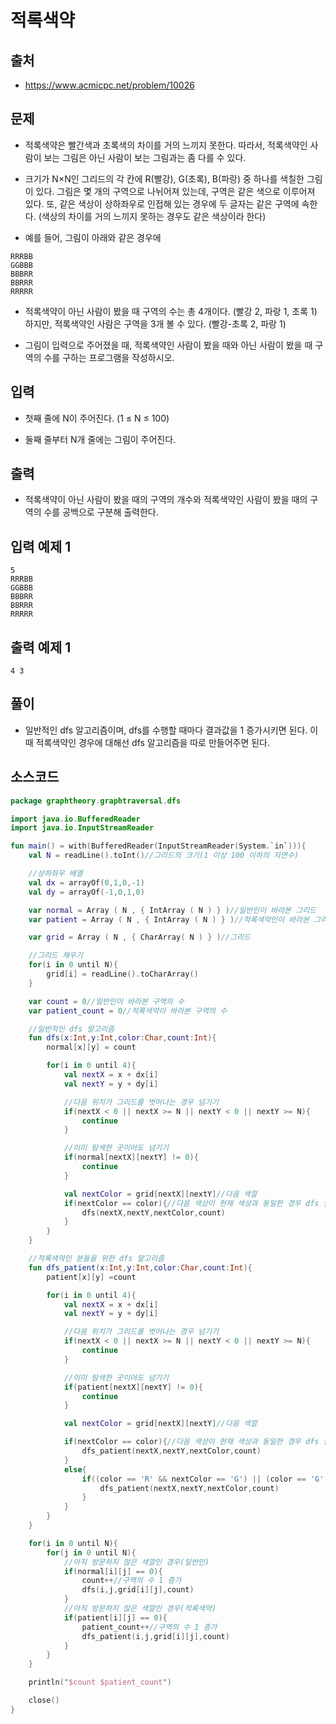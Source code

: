 # 적록색약

## 출처

* https://www.acmicpc.net/problem/10026

## 문제

* 적록색약은 빨간색과 초록색의 차이를 거의 느끼지 못한다. 따라서, 적록색약인 사람이 보는 그림은 아닌 사람이 보는 그림과는 좀 다를 수 있다.

* 크기가 N×N인 그리드의 각 칸에 R(빨강), G(초록), B(파랑) 중 하나를 색칠한 그림이 있다. 그림은 몇 개의 구역으로 나뉘어져 있는데, 구역은 같은 색으로 이루어져 있다. 또, 같은 색상이 상하좌우로 인접해 있는 경우에 두 글자는 같은 구역에 속한다. (색상의 차이를 거의 느끼지 못하는 경우도 같은 색상이라 한다)

* 예를 들어, 그림이 아래와 같은 경우에

```
RRRBB
GGBBB
BBBRR
BBRRR
RRRRR
```

* 적록색약이 아닌 사람이 봤을 때 구역의 수는 총 4개이다. (빨강 2, 파랑 1, 초록 1) 하지만, 적록색약인 사람은 구역을 3개 볼 수 있다. (빨강-초록 2, 파랑 1)

* 그림이 입력으로 주어졌을 때, 적록색약인 사람이 봤을 때와 아닌 사람이 봤을 때 구역의 수를 구하는 프로그램을 작성하시오.

## 입력

* 첫째 줄에 N이 주어진다. (1 ≤ N ≤ 100)

* 둘째 줄부터 N개 줄에는 그림이 주어진다.

## 출력

* 적록색약이 아닌 사람이 봤을 때의 구역의 개수와 적록색약인 사람이 봤을 때의 구역의 수를 공백으로 구분해 출력한다.

## 입력 예제 1

```
5
RRRBB
GGBBB
BBBRR
BBRRR
RRRRR
```

## 출력 예제 1

```
4 3
```

## 풀이

* 일반적인 dfs 알고리즘이며, dfs를 수행할 때마다 결과값을 1 증가시키면 된다. 이때 적록색약인 경우에 대해선 dfs 알고리즘을 따로 만들어주면 된다.

## 소스코드

```kotlin
package graphtheory.graphtraversal.dfs

import java.io.BufferedReader
import java.io.InputStreamReader

fun main() = with(BufferedReader(InputStreamReader(System.`in`))){
    val N = readLine().toInt()//그리드의 크기(1 이상 100 이하의 자연수)

    //상하좌우 배열
    val dx = arrayOf(0,1,0,-1)
    val dy = arrayOf(-1,0,1,0)

    var normal = Array ( N , { IntArray ( N ) } )//일반인이 바라본 그리드
    var patient = Array ( N , { IntArray ( N ) } )//적록색약인이 바라본 그리드

    var grid = Array ( N , { CharArray( N ) } )//그리드

    //그리드 채우기
    for(i in 0 until N){
        grid[i] = readLine().toCharArray()
    }

    var count = 0//일반인이 바라본 구역의 수
    var patient_count = 0//적록색약이 바라본 구역의 수

    //일반적인 dfs 알고리즘
    fun dfs(x:Int,y:Int,color:Char,count:Int){
        normal[x][y] = count

        for(i in 0 until 4){
            val nextX = x + dx[i]
            val nextY = y + dy[i]

            //다음 위치가 그리드를 벗어나는 경우 넘기기
            if(nextX < 0 || nextX >= N || nextY < 0 || nextY >= N){
                continue
            }

            //이미 탐색한 곳이어도 넘기기
            if(normal[nextX][nextY] != 0){
                continue
            }

            val nextColor = grid[nextX][nextY]//다음 색깔
            if(nextColor == color){//다음 색상이 현재 색상과 동일한 경우 dfs 실행
                dfs(nextX,nextY,nextColor,count)
            }
        }
    }

    //적록색약인 분들을 위한 dfs 알고리즘
    fun dfs_patient(x:Int,y:Int,color:Char,count:Int){
        patient[x][y] =count

        for(i in 0 until 4){
            val nextX = x + dx[i]
            val nextY = y + dy[i]

            //다음 위치가 그리드를 벗어나는 경우 넘기기
            if(nextX < 0 || nextX >= N || nextY < 0 || nextY >= N){
                continue
            }

            //이미 탐색한 곳이어도 넘기기
            if(patient[nextX][nextY] != 0){
                continue
            }

            val nextColor = grid[nextX][nextY]//다음 색깔

            if(nextColor == color){//다음 색상이 현재 색상과 동일한 경우 dfs 실행
                dfs_patient(nextX,nextY,nextColor,count)
            }
            else{
                if((color == 'R' && nextColor == 'G') || (color == 'G' && nextColor == 'R') ){
                    dfs_patient(nextX,nextY,nextColor,count)
                }
            }
        }
    }

    for(i in 0 until N){
        for(j in 0 until N){
            //아직 방문하지 않은 색깔인 경우(일반인)
            if(normal[i][j] == 0){
                count++//구역의 수 1 증가
                dfs(i,j,grid[i][j],count)
            }
            //아직 방문하지 않은 색깔인 경우(적록색약)
            if(patient[i][j] == 0){
                patient_count++//구역의 수 1 증가
                dfs_patient(i,j,grid[i][j],count)
            }
        }
    }

    println("$count $patient_count")

    close()
}
```
